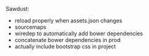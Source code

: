 Sawdust:

* reload properly when assets.json changes
* sourcemaps
* wiredep to automatically add bower dependencies
* concatenate bower dependencies in prod
* actually include bootstrap css in project
